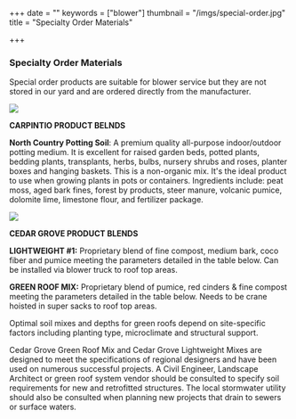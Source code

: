 +++
date = ""
keywords = ["blower"]
thumbnail = "/imgs/special-order.jpg"
title = "Specialty Order Materials"

+++

### Specialty Order Materials 

Special order products are suitable for blower service but they are not stored in our yard and are ordered directly from the manufacturer. 

   

![](/imgs/carpinito-brothers-green-shield-white2-svg.jpg)

**CARPINTIO PRODUCT BELNDS**

**North Country Potting Soil**: A premium quality all-purpose indoor/outdoor potting medium. It is excellent for raised garden beds, potted plants, bedding plants, transplants, herbs, bulbs, nursery shrubs and roses, planter boxes and hanging baskets. This is a non-organic mix. It's the ideal product to use when growing plants in pots or containers. Ingredients include: peat moss, aged bark fines, forest by products, steer manure, volcanic pumice, dolomite lime, limestone flour, and fertilizer package.

![](/imgs/cedar_grove_logo_transparent-sized.jpg)

**CEDAR GROVE PRODUCT BLENDS**

**LIGHTWEIGHT #1:** Proprietary blend of fine compost, medium bark, coco fiber and pumice meeting the parameters detailed in the table below. Can be installed via blower truck to roof top areas.

**GREEN ROOF MIX:** Proprietary blend of pumice, red cinders & fine compost meeting the parameters detailed in the table below. Needs to be crane hoisted in super sacks to roof top areas.

Optimal soil mixes and depths for green roofs depend on site-specific factors including planting type, microclimate and structural support. 

Cedar Grove Green Roof Mix and Cedar Grove Lightweight Mixes are designed to meet the specifications of regional designers and have been used on numerous successful projects. A Civil Engineer, Landscape Architect or green roof system vendor should be consulted to specify soil requirements for new and retrofitted structures. The local stormwater utility should also be consulted when planning new projects that drain to sewers or surface waters.